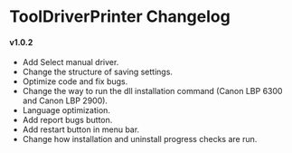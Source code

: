 ToolDriverPrinter Changelog
==================

#### v1.0.2
- Add Select manual driver.
- Change the structure of saving settings.
- Optimize code and fix bugs.
- Change the way to run the dll installation command (Canon LBP 6300 and Canon LBP 2900).
- Language optimization.
- Add report bugs button.
- Add restart button in menu bar.
- Change how installation and uninstall progress checks are run.

 